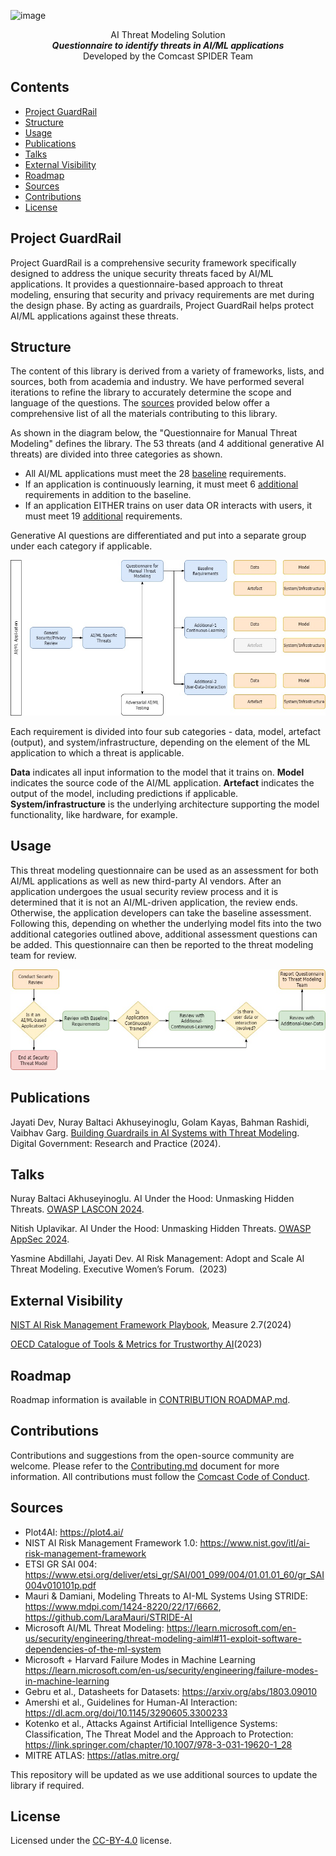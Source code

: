 
![image](https://github.com/Comcast/ProjectGuardRail/assets/16128743/03af5796-7b30-4c43-9fbd-6cd834833ae4)


<p align="center">AI Threat Modeling Solution<br> 
<i><b>Questionnaire to identify threats in AI/ML applications </b></i><br>
Developed by the Comcast SPIDER Team</p>


## Contents

- [Project GuardRail](#project-guardrail)
- [Structure](#structure)
- [Usage](#usage)
- [Publications](#publications)
- [Talks](#talks)
- [External Visibility](#external-visibility)
- [Roadmap](#roadmap)
- [Sources](#sources)
- [Contributions](#contributions)
- [License](#license)

## Project GuardRail

Project GuardRail is a comprehensive security framework specifically designed to address the unique security threats faced by AI/ML applications. It provides a questionnaire-based approach to threat modeling, ensuring that security and privacy requirements are met during the design phase. By acting as guardrails, Project GuardRail helps protect AI/ML applications against these threats.

<!--## Contents

- [Overview](#overview)
- [Structure](#structure)
- [Usage](#usage)
- [Publications](#publications)
- [Talks](#talks)
- [External Visibility](#external-visibility)
- [Roadmap](#roadmap)
- [Sources](#sources)
- [Contributions](#contributions)
- [License](#license)

## Overview

AI/ML applications have unique security threats. Project GuardRail provides a questionnaire that includes a set of threat modeling questions for AI/ML applications. It helps ensure to meeting security and privacy requirements during the design phase, which serve as guardrails against those threats. The requirements help scope the threats to protect AI/ML applications against. It consists of a baseline set required for **all** AI/ML applications and two additional set of requirements that are specific to **continuous learning** and **user-interacting** models. There are four additional questions that are specific to generative AI applications only. -->

## Structure
The content of this library is derived from a variety of frameworks, lists, and sources, both from academia and industry. We have performed several iterations to refine the library to accurately determine the scope and language of the questions. The [sources](#sources) provided below offer a comprehensive list of all the materials contributing to this library. 

As shown in the diagram below, the "Questionnaire for Manual Threat Modeling" defines the library. The 53 threats (and 4 additional generative AI threats) are divided into three categories as shown. 

- All AI/ML applications must meet the 28 [baseline](./baseline.md) requirements.   
- If an application is continuously learning, it must meet 6 [additional](./additional-1.md) requirements in addition to the baseline.
- If an application EITHER trains on user data OR interacts with users, it must meet 19 [additional](./additional-2.md) requirements.

Generative AI questions are differentiated and put into a separate group under each category if applicable.

![Structure-Diagram-GuardRail](assets/Structure-Diagram-GuardRail.jpg)

Each requirement is divided into four sub categories - data, model, artefact (output), and system/infrastructure, depending on the element of the ML application to which a threat is applicable. 

<b>Data</b> indicates all input information to the model that it trains on. <b>Model</b> indicates the source code of the AI/ML application. <b>Artefact</b> indicates the output of the model, including predictions if applicable. <b>System/infrastructure</b> is the underlying architecture supporting the model functionality, like hardware, for example. 

## Usage
This threat modeling questionnaire can be used as an assessment for both AI/ML applications as well as new third-party AI vendors. After an application undergoes the usual security review process and it is determined that it is not an AI/ML-driven application, the review ends. Otherwise, the application developers can take the baseline assessment. Following this, depending on whether the underlying model fits into the two additional categories outlined above, additional assessment questions can be added. This questionnaire can then be reported to the threat modeling team for review. 

![Process-Diagram-GuardRail](assets/Process-Diagram-GuardRail.jpg)

## Publications
Jayati Dev, Nuray Baltaci Akhuseyinoglu, Golam Kayas, Bahman Rashidi, Vaibhav Garg. [Building Guardrails in AI Systems with Threat Modeling](https://dl.acm.org/doi/abs/10.1145/3674845). Digital Government: Research and Practice (2024).

## Talks
Nuray Baltaci Akhuseyinoglu. AI Under the Hood: Unmasking Hidden Threats. [OWASP LASCON 2024](https://lascon.org/past-lascon-2024/).

Nitish Uplavikar. AI Under the Hood: Unmasking Hidden Threats. [OWASP AppSec 2024](https://owasp2024globalappsecsanfra.sched.com/2024-09-27/overview).

Yasmine Abdillahi, Jayati Dev. AI Risk Management: Adopt and Scale AI Threat Modeling. Executive Women’s Forum.  (2023)

## External Visibility

[NIST AI Risk Management Framework Playbook](https://airc.nist.gov/AI_RMF_Knowledge_Base/Playbook/Measure#:~:text=MEASURE-,2.7,-AI%20system%20security), Measure 2.7(2024)

[OECD Catalogue of Tools & Metrics for Trustworthy AI](https://oecd.ai/en/catalogue/tools/project-guardrail)(2023) 

## Roadmap
Roadmap information is available in [CONTRIBUTION ROADMAP.md](CONTRIBUTION-ROADMAP.md).


## Contributions 
Contributions and suggestions from the open-source community are welcome. Please refer to the [Contributing.md](CONTRIBUTING.md) document for more information. All contributions must follow the [Comcast Code of Conduct](CODE_OF_CONDUCT.md).

## Sources
- Plot4AI: https://plot4.ai/ 
- NIST AI Risk Management Framework 1.0: https://www.nist.gov/itl/ai-risk-management-framework 
- ETSI GR SAI 004: https://www.etsi.org/deliver/etsi_gr/SAI/001_099/004/01.01.01_60/gr_SAI004v010101p.pdf
- Mauri & Damiani, Modeling Threats to AI-ML Systems Using STRIDE: https://www.mdpi.com/1424-8220/22/17/6662, https://github.com/LaraMauri/STRIDE-AI 
- Microsoft AI/ML Threat Modeling: https://learn.microsoft.com/en-us/security/engineering/threat-modeling-aiml#11-exploit-software-dependencies-of-the-ml-system
- Microsoft + Harvard Failure Modes in Machine Learning https://learn.microsoft.com/en-us/security/engineering/failure-modes-in-machine-learning 
- Gebru et al., Datasheets for Datasets: https://arxiv.org/abs/1803.09010
- Amershi et al., Guidelines for Human-AI Interaction: https://dl.acm.org/doi/10.1145/3290605.3300233
- Kotenko et al., Attacks Against Artificial Intelligence Systems: Classification, The Threat Model and the Approach to Protection: https://link.springer.com/chapter/10.1007/978-3-031-19620-1_28
- MITRE ATLAS: https://atlas.mitre.org/

This repository will be updated as we use additional sources to update the library if required. 

## License

Licensed under the [CC-BY-4.0](https://creativecommons.org/licenses/by/4.0/) license.
